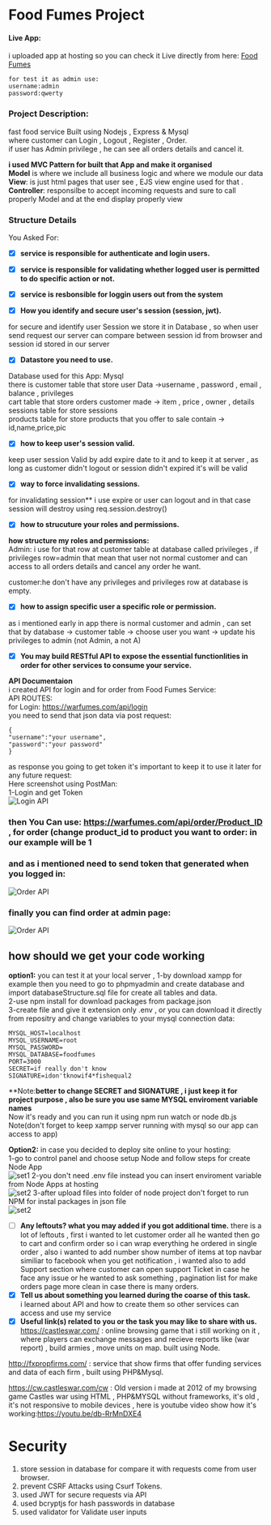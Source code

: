 # Food Fumes Project
#### Live App:
i uploaded app at hosting so you can check it Live directly from here:
[Food Fumes](http://warfumes.com)  
```
for test it as admin use:
username:admin
password:qwerty

```

### Project Description:
fast food service Built using Nodejs , Express & Mysql   
where customer can Login , Logout , Register , Order.  
if user has Admin privilege , he can see all orders details and cancel it.  

**i used MVC Pattern for built that App and make it organised**  
**Model** is where we include all business logic and where we module our data  
**View**: is just html pages that user see , EJS view engine used for that . 
**Controller**: responsilbe to accept incoming requests and sure to call properly Model and at the end display properly view  

### Structure Details
You Asked For:
- [x] **service is responsible for authenticate and login users.**
- [x] **service is responsible for validating whether logged user is permitted to do specific action or not.**
- [x] **service is resbonsible for loggin users out from the system**

- [x] **How you identify and secure user's session (session, jwt).**  

for secure and identify user Session we store it in Database , so when user send request our server can compare between session id from browser and session id stored in our server

- [x] **Datastore you need to use.**  

Database used for this App: Mysql  
there is customer table that store user Data ->username , password , email , balance , privileges  
cart table that store orders customer made -> item , price , owner , details  
sessions table for store sessions  
products table for store products that you offer to sale contain -> id,name,price,pic  

- [x] **how to keep user's session valid.**  

keep user session Valid by add expire date to it  and to keep it at server , as long as customer didn't logout or session didn't expired it's will be valid  

- [x] **way to force invalidating sessions.**   

for invalidating session** i use expire or user can logout and in that case session will destroy using req.session.destroy()  

- [x] **how to strucuture your roles and permissions.**   

**how structure my roles and permissions:**  
Admin: i use for that row at customer table at database called privileges , if privileges row=admin that mean that user not normal customer and can access to all orders details and cancel any order he want.  

customer:he don't have any privileges and privileges row at database is empty.  

- [x] **how to assign specific user a specific role or permission.**  
 
as i mentioned early in app there is normal customer and admin , can set that by database -> customer table -> choose user you want -> update his privileges to admin (not Admin, a not A)  

- [x] **You may build RESTful API to expose the essential functionlities in order for other services to consume your service.**  

**API Documentaion**  
i created API for login and for order from Food Fumes Service:  
API ROUTES:  
for Login: https://warfumes.com/api/login  
you need to send that json data via post request:  
```
{  
"username":"your username",
"password":"your password"
}
```
as response you going to get token it's important to keep it to use it later for any future request:  
Here screenshot using PostMan:  
1-Login and get Token  
![Login API](https://warfumes.com/pics/api1.jpeg)  

### then You Can use: https://warfumes.com/api/order/Product_ID , for order (change product_id to product you want to order: in our example will be 1
### and as i mentioned need to send token that generated when you logged in:
![Order API](https://warfumes.com/pics/api2.jpeg) 
### finally you can find order at admin page:
![Order API](https://warfumes.com/pics/api3.jpeg) 

## how should we get your code working  
**option1:** you can test it at your local server , 
1-by download xampp for example then you need to go to phpmyadmin and create database and import databaseStructure.sql file 
for create all tables and data.  
2-use npm install for download packages from package.json  
3-create file and give it extension only .env , or you can download it directly from repositry and change variables to your mysql connection data:  
```
MYSQL_HOST=localhost
MYSQL_USERNAME=root
MYSQL_PASSWORD=
MYSQL_DATABASE=foodfumes
PORT=3000
SECRET=if really don't know
SIGNATURE=idon'tknowif4*fishequal2
```  
**Note:**better to change SECRET and SIGNATURE , i just keep it for project purpose , also be sure you use same MYSQL enviroment variable names**  
Now it's ready and you can run it using npm run watch or node db.js 
Note(don't forget to keep xampp server running with mysql so our app can access to app)

**Option2:** in case you decided to deploy site online to your hosting:  
1-go to control panel and choose setup Node and follow steps for create Node App  
![set1](https://warfumes.com/pics/set1.jpeg) 
2-you don't need .env file instead you can insert enviroment variable from Node Apps at hosting  
![set2](https://warfumes.com/pics/set2.jpeg) 
3-after upload files into folder of node project don't forget to run NPM for instal packages in json file  
![set2](https://warfumes.com/pics/set3.jpeg) 




- [ ] **Any leftouts? what you may added if you got additional time.** 
there is a lot of leftouts , first i wanted to let customer order all he wanted then go to cart and confirm order so i can wrap everything he ordered in single order , also i wanted to add number show number of items at top navbar similiar to facebook when you get notification , i wanted also to add Support section where customer can open support Ticket in case he face any issue or he wanted to ask something , pagination list for make orders page more clean in case there is many orders.  
- [x] **Tell us about something you learned during the coarse of this task.**  
i learned about API and how to create them so other services can access and use my service  
- [x] **Useful link(s) related to you or the task you may like to share with us.**  
https://castleswar.com/ : online browsing game that i still working on it , where players can exchange messages and recieve reports like (war report) , build armies , move units on map. built using Node.  

http://fxpropfirms.com/ : service that show firms that offer funding services and data of each firm , built using PHP&Mysql.  

https://cw.castleswar.com/cw : Old version i made at 2012 of my browsing game Castles war using HTML , PHP&MYSQL without frameworks,
it's old , it's not responsive to mobile devices , here is youtube video show how it's working:https://youtu.be/db-RrMnDXE4
# Security
1. store session in database for compare it with requests come from user browser.
1. prevent CSRF Attacks using Csurf Tokens.
1. used JWT for secure requests via API
1. used bcryptjs for hash passwords in database
1. used validator for Validate user inputs











